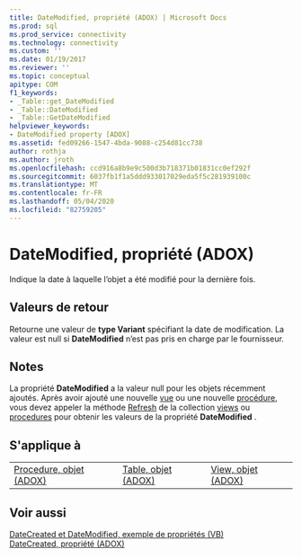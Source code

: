 ```yaml
---
title: DateModified, propriété (ADOX) | Microsoft Docs
ms.prod: sql
ms.prod_service: connectivity
ms.technology: connectivity
ms.custom: ''
ms.date: 01/19/2017
ms.reviewer: ''
ms.topic: conceptual
apitype: COM
f1_keywords:
- _Table::get_DateModified
- _Table::DateModified
- _Table::GetDateModified
helpviewer_keywords:
- DateModified property [ADOX]
ms.assetid: fed09266-1547-4bda-9088-c254d81cc738
author: rothja
ms.author: jroth
ms.openlocfilehash: ccd916a8b9e9c500d3b718371b01831cc0ef292f
ms.sourcegitcommit: 6037fb1f1a5ddd933017029eda5f5c281939100c
ms.translationtype: MT
ms.contentlocale: fr-FR
ms.lasthandoff: 05/04/2020
ms.locfileid: "82759205"
---
```

# <a name="datemodified-property-adox"></a>DateModified, propriété (ADOX)
Indique la date à laquelle l’objet a été modifié pour la dernière fois.  
  
## <a name="return-values"></a>Valeurs de retour  
 Retourne une valeur de **type Variant** spécifiant la date de modification. La valeur est null si **DateModified** n’est pas pris en charge par le fournisseur.  
  
## <a name="remarks"></a>Notes  
 La propriété **DateModified** a la valeur null pour les objets récemment ajoutés. Après avoir ajouté une nouvelle [vue](../../../ado/reference/adox-api/view-object-adox.md) ou une nouvelle [procédure](../../../ado/reference/adox-api/procedure-object-adox.md), vous devez appeler la méthode [Refresh](../../../ado/reference/ado-api/refresh-method-ado.md) de la collection [views](../../../ado/reference/adox-api/views-collection-adox.md) ou [procedures](../../../ado/reference/adox-api/procedures-collection-adox.md) pour obtenir les valeurs de la propriété **DateModified** .  
  
## <a name="applies-to"></a>S'applique à  
  
||||  
|-|-|-|  
|[Procedure, objet (ADOX)](../../../ado/reference/adox-api/procedure-object-adox.md)|[Table, objet (ADOX)](../../../ado/reference/adox-api/table-object-adox.md)|[View, objet (ADOX)](../../../ado/reference/adox-api/view-object-adox.md)|  
  
## <a name="see-also"></a>Voir aussi  
 [DateCreated et DateModified, exemple de propriétés (VB)](../../../ado/reference/adox-api/datecreated-and-datemodified-properties-example-vb.md)   
 [DateCreated, propriété (ADOX)](../../../ado/reference/adox-api/datecreated-property-adox.md)
